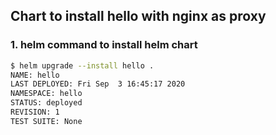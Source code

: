 ## Chart to install hello with nginx as proxy

### 1. helm command to install helm chart
```bash
$ helm upgrade --install hello .                                                            Release "hello" does not exist. Installing it now.
NAME: hello
LAST DEPLOYED: Fri Sep  3 16:45:17 2020
NAMESPACE: hello
STATUS: deployed
REVISION: 1
TEST SUITE: None
```
